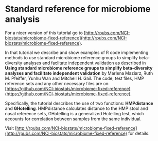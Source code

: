 
# Standard reference for microbiome analysis
For a nicer version of this tutorial go to [http://rpubs.com/NCI-biostats/microbiome-fixed-reference](http://rpubs.com/NCI-biostats/microbiome-fixed-reference).

In that tutorial we describe and show examples of R code implementing methods to use standard microbiome reference groups to simplify beta-diversity analyses and faclitate independent validation as described in **Using standard microbiome reference groups to simplify beta-diversity analyses and facilitate independent validation** by Marlena Maziarz, Ruth M. Pfeiffer, Yunhu Wan and Mitchell H. Gail. The code, test files, HMP reference sets and any other necessary files are on [https://github.com/NCI-biostats/microbiome-fixed-reference](https://github.com/NCI-biostats/microbiome-fixed-reference).

Specifically, the tutorial describes the use of two functions: **HMPdistance** and **GHotelling**. HMPdistance calculates distance to the HMP stool and nasal reference sets, GHotelling is a generalized Hotelling test, which accounts for correlation between samples from the same individual.

Visit [http://rpubs.com/NCI-biostats/microbiome-fixed-reference](http://rpubs.com/NCI-biostats/microbiome-fixed-reference) for details.
